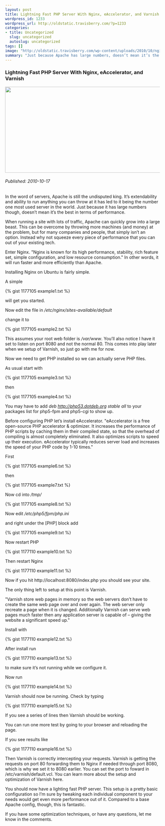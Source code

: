 ```yaml
--- 
layout: post
title: Lightning Fast PHP Server With Nginx, eAccelerator, and Varnish
wordpress_id: 1233
wordpress_url: http://oldstatic.travisberry.com/?p=1233
categories: 
- title: Uncategorized
  slug: uncategorized
  autoslug: uncategorized
tags: []
image: "http://oldstatic.travisberry.com/wp-content/uploads/2010/10/nginx_server.jpg"
summary: "Just because Apache has large numbers, doesn’t mean it’s the best in terms of performance."
---
```

<article class="post clearfix">
  <h3>Lightning Fast PHP Server With Nginx, eAccelerator, and Varnish</h3>
  <a href="http://www.flickr.com/photos/jurvetson/10438860/" class="postImageLink"><img src="http://oldstatic.travisberry.com/wp-content/uploads/2010/10/nginx_server.jpg" alt="" class="thumbnail alignleft" width=640 height=280 /></a>
  <h6>Published: 2010-10-17</h6>

In the word of servers, Apache is still the undisputed king. It’s extendability and ability to run anything you can throw at it has led to it being the number one most used server in the world. Just because it has large numbers though, doesn’t mean it’s the best in terms of performance.

When running a site with lots of traffic, Apache can quickly grow into a large beast. This can be overcome by throwing more machines (and money) at the problem, but for many companies and people, that simply isn’t an option. Instead why not squeeze every piece of performance that you can out of your existing tech.

Enter Nginx. "Nginx is known for its high performance, stability, rich feature set, simple configuration, and low resource consumption." In other words, it will run faster and more efficiently than Apache.

Installing Nginx on Ubuntu is fairly simple.

A simple

<div class="gistFallback">
{% gist 1177105 example1.txt %}
</div>

will get you started. 

Now edit the file in _/etc/nginx/sites-available/default_

change it to

<div class="gistFallback">
{% gist 1177105 example2.txt %}
</div>

This assumes your root web folder is _/var/www_. You’ll also notice I have it set to listen on port 8080 and not the normal 80. This comes into play later when we setup of Varnish, so just go with me for now.

Now we need to get PHP installed so we can actually serve PHP files.

As usual start with

<div class="gistFallback">
{% gist 1177105 example3.txt %}
</div>

then

<div class="gistFallback">
{% gist 1177105 example4.txt %}
</div>

You may have to add _deb http://php53.dotdeb.org stable all_ to your packages list for php5-fpm and php5-cgi to show up.

Before configuring PHP let’s install eAccelerator. "eAccelerator is a free open-source PHP accelerator & optimizer. It increases the performance of PHP scripts by caching them in their compiled state, so that the overhead of compiling is almost completely eliminated. It also optimizes scripts to speed up their execution. eAccelerator typically reduces server load and increases the speed of your PHP code by 1-10 times."

First

<div class="gistFallback">
{% gist 1177105 example6.txt %}
</div>

then

<div class="gistFallback">
{% gist 1177105 example7.txt %}
</div>

Now cd into _/tmp/_

<div class="gistFallback">
{% gist 1177105 example8.txt %}
</div>

Now edit _/etc/php5/fpm/php.ini_

and right under the [PHP] block add

<div class="gistFallback">
{% gist 1177105 example9.txt %}
</div>

Now restart PHP

<div class="gistFallback">
{% gist 1177110 example10.txt %}
</div>

Then restart Nginx

<div class="gistFallback">
{% gist 1177110 example11.txt %}
</div>

Now if you hit http://localhost:8080/index.php you should see your site.

The only thing left to setup at this point is Varnish.

"Varnish store web pages in memory so the web servers don’t have to create the same web page over and over again. The web server only recreate a page when it is changed. Additionally Varnish can serve web pages much faster then any application server is capable of – giving the website a significant speed up."

Install with

<div class="gistFallback">
{% gist 1177110 example12.txt %}
</div>

After install run

<div class="gistFallback">
{% gist 1177110 example13.txt %}
</div>

to make sure it’s not running while we configure it.

Now run

<div class="gistFallback">
{% gist 1177110 example14.txt %}
</div>

Varnish should now be running. Check by typing

<div class="gistFallback">
{% gist 1177110 example15.txt %}
</div>

If you see a series of lines then Varnish should be working.

You can run one more test by going to your browser and reloading the page.

If you see results like

<div class="gistFallback">
{% gist 1177110 example16.txt %}
</div>

Then Varnish is correctly intercepting your requests. Varnish is getting the requests on port 80 forwarding them to Nginx if needed through port 8080, which is why we set it to 8080 earlier. You can set the port to foward in /etc/varnish/default.vcl. You can learn more about the setup and optimization of Varnish here.

You should now have a lighting fast PHP server. This setup is a pretty basic configuration so I’m sure by tweaking each individual component to your needs would get even more performance out of it. Compared to a base Apache config, though, this is fantastic.

If you have some optimization techniques, or have any questions, let me know in the comments.

</article>